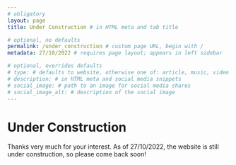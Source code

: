 ```yaml
---
# obligatory
layout: page
title: Under Construction # in HTML meta and tab title

# optional, no defaults
permalink: /under_construction # custom page URL, begin with /
metadata: 27/10/2022 # requires page layout; appears in left sidebar

# optional, overrides defaults
# type: # defaults to website, otherwise one of: article, music, video
# description: # in HTML meta and social media snippets
# social_image: # path to an image for social media shares
# social_image_alt: # description of the social image
---
```

# Under Construction

Thanks very much for your interest. As of 27/10/2022, the website is still under construction, so please come back soon!